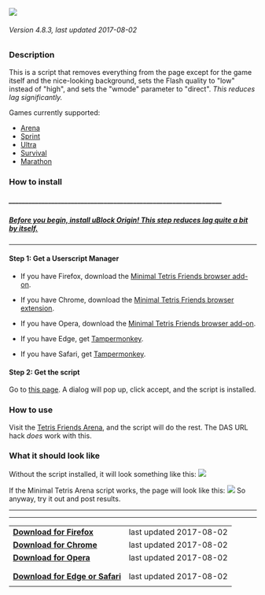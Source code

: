  ![](http://i.imgur.com/1njY7qe.png)
###### Version 4.8.3, last updated 2017-08-02

### Description
This is a script that removes everything from the page except for the game itself and the nice-looking background, sets the Flash quality to "low" instead of "high", and sets the "wmode" parameter to "direct". *This reduces lag significantly.*

Games currently supported:
* [Arena](http://www.tetrisfriends.com/games/Live/game.php)
* [Sprint](http://www.tetrisfriends.com/games/Sprint/game.php)
* [Ultra](http://www.tetrisfriends.com/games/Ultra/game.php)
* [Survival](http://www.tetrisfriends.com/games/Survival/game.php)
* [Marathon](http://www.tetrisfriends.com/games/Marathon/game.php)

### How to install

##### _________________________________________________________________
##### **[Before you begin, install uBlock Origin! This step reduces lag quite a bit by itself.](https://github.com/gorhill/uBlock/#chromium)**
___

#### Step 1: Get a Userscript Manager
* If you have Firefox, download the [Minimal Tetris Friends browser add-on](https://addons.mozilla.org/firefox/addon/mtf/).

* If you have Chrome, download the [Minimal Tetris Friends browser extension](https://chrome.google.com/webstore/detail/minimal-tetris-friends/jmcfgfebjmfodjnmgicmkpkbpbfelhki).

* If you have Opera, download the [Minimal Tetris Friends browser add-on](https://addons.opera.com/extensions/details/minimal-tetris-friends/).

* If you have Edge, get [Tampermonkey](https://www.microsoft.com/store/apps/9NBLGGH5162S).

* If you have Safari, get [Tampermonkey](https://safari.tampermonkey.net/tampermonkey.safariextz).

#### Step 2: Get the script
Go to [this page](https://raw.githubusercontent.com/morningpee/mtf/4.8.3/mtf.user.js). A dialog will pop up, click accept, and the script is installed.

### How to use

Visit the [Tetris Friends Arena](http://www.tetrisfriends.com/games/Live/game.php), and the script will do the rest. The DAS URL hack *does* work with this.

### What it should look like
Without the script installed, it will look something like this:
![](http://i.imgur.com/08BJLH4.png)

If the Minimal Tetris Arena script works, the page will look like this:
![](http://i.imgur.com/RL8nTBB.png)
So anyway, try it out and post results.

---
---
|||
--- | ---:
**[Download for Firefox](https://addons.mozilla.org/firefox/addon/mtf/)** | last updated 2017-08-02 |
**[Download for Chrome](https://chrome.google.com/webstore/detail/minimal-tetris-friends/jmcfgfebjmfodjnmgicmkpkbpbfelhki)** | last updated 2017-08-02 |
**[Download for Opera](https://addons.opera.com/en/extensions/details/minimal-tetris-friends/)** | last updated 2017-08-02 |
|||
|||
**[Download for Edge or Safari](https://raw.githubusercontent.com/morningpee/mtf/4.8.3/mtf.user.js)** | last updated 2017-08-02 |
|||size=1]last updated 2017-08-02[/size]

